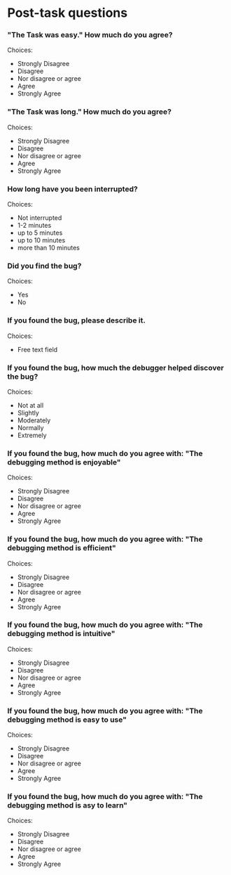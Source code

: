 # Post-task questions

### "The Task was easy." How much do you agree?

Choices:
- Strongly Disagree
- Disagree
- Nor disagree or agree
- Agree
- Strongly Agree

### "The Task was long." How much do you agree?

Choices:
- Strongly Disagree
- Disagree
- Nor disagree or agree
- Agree
- Strongly Agree

### How long have you been interrupted?

Choices:
- Not interrupted
- 1-2 minutes
- up to 5 minutes
- up to 10 minutes
- more than 10 minutes

### Did you find the bug?

Choices:
- Yes
- No

### If you found the bug, please describe it.

Choices:
- Free text field

### If you found the bug, how much the debugger helped discover the bug?

Choices:
- Not at all
- Slightly
- Moderately
- Normally
- Extremely

### If you found the bug, how much do you agree with: "The debugging method is enjoyable"

Choices:
- Strongly Disagree
- Disagree
- Nor disagree or agree
- Agree
- Strongly Agree

### If you found the bug, how much do you agree with: "The debugging method is efficient"

Choices:
- Strongly Disagree
- Disagree
- Nor disagree or agree
- Agree
- Strongly Agree

### If you found the bug, how much do you agree with: "The debugging method is intuitive"

Choices:
- Strongly Disagree
- Disagree
- Nor disagree or agree
- Agree
- Strongly Agree

### If you found the bug, how much do you agree with: "The debugging method is easy to use"

Choices:
- Strongly Disagree
- Disagree
- Nor disagree or agree
- Agree
- Strongly Agree

### If you found the bug, how much do you agree with: "The debugging method is asy to learn"

Choices:
- Strongly Disagree
- Disagree
- Nor disagree or agree
- Agree
- Strongly Agree